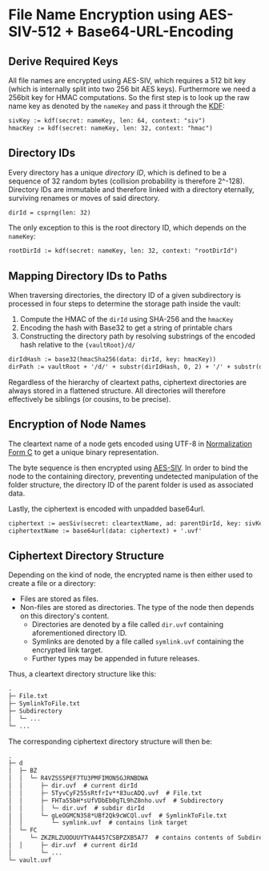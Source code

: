 # File Name Encryption using AES-SIV-512 + Base64-URL-Encoding

## Derive Required Keys

All file names are encrypted using AES-SIV, which requires a 512 bit key (which is internally split into two 256 bit AES keys). Furthermore we need a 256bit key for HMAC computations. So the first step is to look up the raw name key as denoted by the `nameKey` and pass it through the [KDF](../kdf/README.md):

```txt
sivKey := kdf(secret: nameKey, len: 64, context: "siv")
hmacKey := kdf(secret: nameKey, len: 32, context: "hmac")
```

## Directory IDs

Every directory has a unique _directory ID_, which is defined to be a sequence of 32 random bytes (collision probability is therefore 2^-128). Directory IDs are immutable and therefore linked with a directory eternally, surviving renames or moves of said directory.

```txt
dirId = csprng(len: 32)
```

The only exception to this is the root directory ID, which depends on the `nameKey`:

```txt
rootDirId := kdf(secret: nameKey, len: 32, context: "rootDirId")
```

## Mapping Directory IDs to Paths

When traversing directories, the directory ID of a given subdirectory is processed in four steps to determine the storage path inside the vault:

1. Compute the HMAC of the `dirId` using SHA-256 and the `hmacKey`
1. Encoding the hash with Base32 to get a string of printable chars
1. Constructing the directory path by resolving substrings of the encoded hash relative to the `{vaultRoot}/d/`

```txt
dirIdHash := base32(hmacSha256(data: dirId, key: hmacKey))
dirPath := vaultRoot + '/d/' + substr(dirIdHash, 0, 2) + '/' + substr(dirIdHash, 2, 30)
```

Regardless of the hierarchy of cleartext paths, ciphertext directories are always stored in a flattened structure. All directories will therefore effectively be siblings (or cousins, to be precise).


## Encryption of Node Names

The cleartext name of a node gets encoded using UTF-8 in [Normalization Form C](https://unicode.org/reports/tr15/#Norm*Forms) to get a unique binary representation.

The byte sequence is then encrypted using [AES-SIV](https://tools.ietf.org/html/rfc5297). In order to bind the node to the containing directory, preventing undetected manipulation of the folder structure, the directory ID of the parent folder is used as associated data.

Lastly, the ciphertext is encoded with unpadded base64url.

```txt
ciphertext := aesSiv(secret: cleartextName, ad: parentDirId, key: sivKey)
ciphertextName := base64url(data: ciphertext) + '.uvf'
```

## Ciphertext Directory Structure

Depending on the kind of node, the encrypted name is then either used to create a file or a directory:

* Files are stored as files.
* Non-files are stored as directories. The type of the node then depends on this directory's content.
    * Directories are denoted by a file called `dir.uvf` containing aforementioned directory ID.
    * Symlinks are denoted by a file called `symlink.uvf` containing the encrypted link target.
    * Further types may be appended in future releases.

Thus, a cleartext directory structure like this:

```txt
.
├─ File.txt
├─ SymlinkToFile.txt
├─ Subdirectory
│  └─ ...
└─ ...
```

The corresponding ciphertext directory structure will then be:

```txt
.
├─ d
│  ├─ BZ
│  │  └─ R4VZSS5PEF7TU3PMFIMON5GJRNBDWA
│  │     ├─ dir.uvf  # current dirId
│  │     ├─ 5TyvCyF255sRtfrIv**83ucADQ.uvf  # File.txt
│  │     ├─ FHTa55bH*sUfVDbEb0gTL9hZ8nho.uvf  # Subdirectory
│  │     │  └─ dir.uvf  # subdir dirId
│  │     └─ gLeOGMCN358*UBf2Qk9cWCQl.uvf  # SymlinkToFile.txt
│  │        └─ symlink.uvf  # contains link target
│  └─ FC
│     └─ ZKZRLZUODUUYTYA4457CSBPZXB5A77  # contains contents of Subdirectory
│  │     ├─ dir.uvf  # current dirId
│        └─ ...
└─ vault.uvf
```